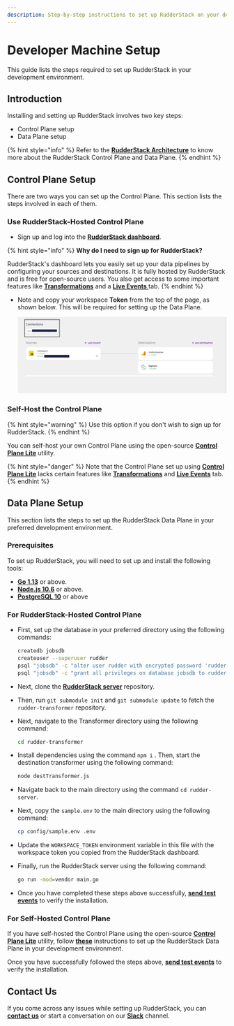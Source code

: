 ```yaml
---
description: Step-by-step instructions to set up RudderStack on your developer machine.
---
```


# Developer Machine Setup

This guide lists the steps required to set up RudderStack in your development environment.

## Introduction

Installing and setting up RudderStack involves two key steps:

* Control Plane setup
* Data Plane setup

{% hint style="info" %}
Refer to the [**RudderStack Architecture**](../rudderstack-architecture.md) to know more about the RudderStack Control Plane and Data Plane.
{% endhint %}

## Control Plane Setup

There are two ways you can set up the Control Plane. This section lists the steps involved in each of them.

### **Use RudderStack-Hosted Control Plane**

* Sign up and log into the [**RudderStack dashboard**](https://app.rudderlabs.com/signup).

{% hint style="info" %}
**Why do I need to sign up for RudderStack?**

RudderStack's dashboard lets you easily set up your data pipelines by configuring your sources and destinations. It is fully hosted by RudderStack and is free for open-source users. You also get access to some important features like [**Transformations**](../../transformations/) and a [**Live Events** ](../../user-guides/how-to-guides/live-destination-event-debugger.md)tab.
{% endhint %}

*   Note and copy your workspace **Token** from the top of the page, as shown below. This will be required for setting up the Data Plane.

    ![](<../../.gitbook/assets/screen-shot-2021-07-01-at-5.36.15-pm (3) (3) (2) (3) (3) (3) (3) (3) (1) (1) (1).png>)

### Self-Host the Control Plane

{% hint style="warning" %}
Use this option if you don't wish to sign up for RudderStack.
{% endhint %}

You can self-host your own Control Plane using the open-source [**Control Plane Lite**](../control-plane-lite.md) utility.

{% hint style="danger" %}
Note that the Control Plane set up using [**Control Plane Lite**](../control-plane-lite.md) lacks certain features like [**Transformations**](../../transformations/) and [**Live Events**](../../user-guides/how-to-guides/live-destination-event-debugger.md) tab.
{% endhint %}

## Data Plane Setup

This section lists the steps to set up the RudderStack Data Plane in your preferred development environment.

### Prerequisites

To set up RudderStack, you will need to set up and install the following tools:

* [**Go 1.13**](https://golang.org/dl/) or above.
* [**Node.js 10.6**](https://nodejs.org/en/download/) or above.
* [**PostgreSQL 10**](https://www.postgresql.org/download/) or above

### For **RudderStack-Hosted Control Plane**

*   First, set up the database in your preferred directory using the following commands:

    ```bash
    createdb jobsdb
    createuser --superuser rudder
    psql "jobsdb" -c "alter user rudder with encrypted password 'rudder'";
    psql "jobsdb" -c "grant all privileges on database jobsdb to rudder";
    ```
* Next, clone the [**RudderStack server**](https://github.com/rudderlabs/rudder-server) repository.
* Then, run `git submodule init` and `git submodule update` to fetch the `rudder-transformer` repository.  
*   Next, navigate to the Transformer directory using the following command:

    ```bash
    cd rudder-transformer
    ```
*   Install dependencies using the command `npm i` . Then, start the destination transformer using the following command:

    ```bash
    node destTransformer.js
    ```
* Navigate back to the main directory using the command `cd rudder-server`.
*   Next, copy the `sample.env` to the main directory using the following command:

    ```bash
    cp config/sample.env .env
    ```
* Update the `WORKSPACE_TOKEN` environment variable in this file with the workspace token you copied from the RudderStack dashboard.
*   Finally, run the RudderStack server using the following command:

    ```bash
    go run -mod=vendor main.go
    ```
* Once you have completed these steps above successfully, [**send test events**](sending-test-events.md) to verify the installation.

### For **Self-Hosted Control Plane**

If you have self-hosted the Control Plane using the open-source [**Control Plane Lite**](../control-plane-lite.md) utility, follow [**these**](https://docs.rudderstack.com/get-started/config-generator#developer-machine-setup) instructions to set up the RudderStack Data Plane in your development environment.

Once you have successfully followed the steps above, [**send test events**](sending-test-events.md) to verify the installation.

## Contact Us

If you come across any issues while setting up RudderStack, you can [**contact us**](mailto:%20docs@rudderstack.com) or start a conversation on our [**Slack**](https://rudderstack.com/join-rudderstack-slack-community) channel.
